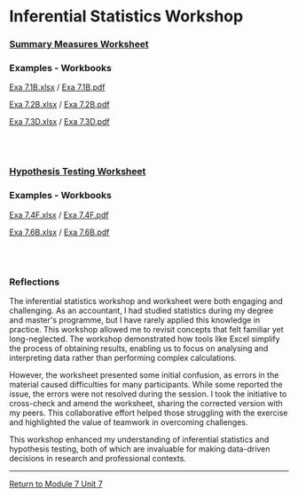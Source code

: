 # Inferential Statistics Workshop


### [Summary Measures Worksheet](RMPP_Unit07_Worksheet2.pdf)<br>

### Examples - Workbooks

[Exa 7.1B.xlsx](RMPP_Unit07_Exa7.1B.xlsx) / [Exa 7.1B.pdf](RMPP_Unit07_Exa7.1B.pdf)<br>

[Exa 7.2B.xlsx](RMPP_Unit07_Exa7.2B.xlsx) / [Exa 7.2B.pdf](RMPP_Unit07_Exa7.2B.pdf)<br>

[Exa 7.3D.xlsx](RMPP_Unit07_Exa7.3D.xlsx) / [Exa 7.3D.pdf](RMPP_Unit07_Exa7.3D.pdf)<br>

<br><br>

### [Hypothesis Testing Worksheet](RMPP_Unit07_Worksheet1.pdf)

### Examples - Workbooks
[Exa 7.4F.xlsx](RMPP_Unit07_Exa7.4F.xlsx) / [Exa 7.4F.pdf](RMPP_Unit07_Exa7.4F.pdf)<br>

[Exa 7.6B.xlsx](RMPP_Unit07_Exa7.6B.xlsx) / [Exa 7.6B.pdf](RMPP_Unit07_Exa7.6B.pdf)<br>

<br><br>

### Reflections
The inferential statistics workshop and worksheet were both engaging and challenging. As an accountant, I had studied statistics during my degree and master's programme, but I have rarely applied this knowledge in practice. This workshop allowed me to revisit concepts that felt familiar yet long-neglected. The workshop demonstrated how tools like Excel simplify the process of obtaining results, enabling us to focus on analysing and interpreting data rather than performing complex calculations.

However, the worksheet presented some initial confusion, as errors in the material caused difficulties for many participants. While some reported the issue, the errors were not resolved during the session. I took the initiative to cross-check and amend the worksheet, sharing the corrected version with my peers. This collaborative effort helped those struggling with the exercise and highlighted the value of teamwork in overcoming challenges.

This workshop enhanced my understanding of inferential statistics and hypothesis testing, both of which are invaluable for making data-driven decisions in research and professional contexts.

---

[Return to Module 7 Unit 7](RMPP_Unit07.md)
